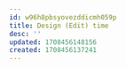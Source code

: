 ```yaml
---
id: w96h8pbsyovezddicmh059p
title: Design (Edit) time
desc: ''
updated: 1708456148156
created: 1708456137241
---
```


